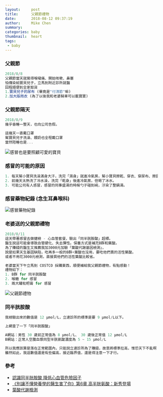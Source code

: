 ```yaml
---
layout:     post
title:      父親節禮物
date:       2018-08-12 09:37:19
author:     Mike Chen
summary:    
categories: baby
thumbnail:  heart
tags:
 - baby
---
```


### 父親節

```js
2018/8/8
父親節當天就覺得喉嚨痛、開始咳嗽、鼻塞
怕傳染給寶貝兒子，立馬到附近診所就醫
回程順便到全家取貨
1.寶貝兒子的尿布 (畢竟是"付清節"嘛)
2.加大版雨衣 (為了以後我和老婆騎車可以載寶寶)
```

### 父親節隔天

```js
2018/8/9
幾乎昏睡一整天，也向公司告假。

這幾天一直戴口罩
幫寶貝兒子洗澡、餵奶也全程戴口罩
當然陪睡也是...
```

![感冒也是要照顧可愛的寶貝](https://i.imgur.com/WC4xnuW.jpg)


### 感冒的可能的原因

```js
1. 每天幫小寶貝洗澡滿身大汗，洗完「濕身」就進冷氣房，幫小寶貝擦乾、穿衣、穿尿布、擦屁屁膏。
2. 前幾天太熱洗了冷水澡，洗完「乾身」後進冷氣房，但喝了冰水。
3. 可能公司有人感冒，感冒的同事盛湯的時候勺子碰到碗，汙染了整鍋湯。
```

### 感冒藥物紀錄 (念生耳鼻喉科)

![感冒藥物紀錄](https://i.imgur.com/0XKqKDh.jpg)


### 老婆送的父親節禮物

```js
2018/8/11
這天帶著感冒去做健檢 - 心血管套餐，驗出「同半胱胺酸」超標。
醫生說這可能會導致血管硬化、失去彈性。保養方式是補充B群和葉酸。
為了賺錢的醫生又推薦我加3000元加驗「葉酸代謝基因檢測」，
說是如果天生基因缺陷，吃再多一般的B群+葉酸也沒用，要吃他們賣的活性葉酸。
或者不用花3000元檢測，直接買他們的活性葉酸比較省。

老婆當天下午立馬到 COSTCO 採購東西，順便補給我父親節禮物，有點感動！
禮物如下：
1. B群 for 同半胱胺酸
2. 喉糖 for 感冒
3. 兩大罐枇杷膏 for 感冒
```

![父親節禮物](https://i.imgur.com/EDqtu6q.jpg)

### 同半胱胺酸

```js
我檢驗出來的數值是 12 µmol/L，立達診所的標準是要 9 µmol/L以下。

上網查了一下「同半胱胺酸」

A網站：男性 30 歲前正常值為 8 µmol/L、 30 歲後正常值 12 µmol/L
B網站：正常人空腹血漿同型半胱氨酸濃度為 5 ~ 15 μmol/L

所以我應該算是落在正常範圍內，只能說立達診所為了賺錢，故意將標準拉高，惟恐天下不亂啊！
雖然如此，我這數值還是有些偏高，接近臨界值，還是得注意一下才行。
```


### 參考

* [認識同半胱胺酸 降低心血管危險因子](https://www.lianan.com.tw/drliananepaper/Article/005-60)
* [《別讓不懂營養學的醫生害了你》第6章 高半胱氨酸：新秀登場](http://blog.udn.com/mobile/anchiao7789/3216332)
* [葉酸代謝檢測](https://www.diagcorlab.com/folicacidtest)